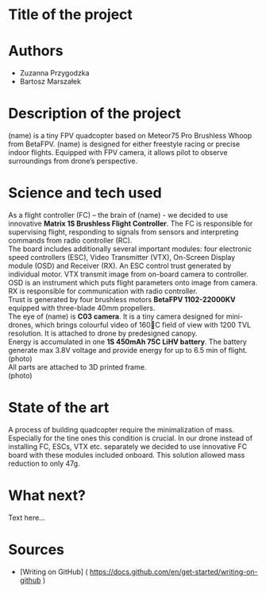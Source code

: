 # Title of the project
# Authors 
- Zuzanna Przygodzka
- Bartosz Marszałek
# Description of the project 
(name) is a tiny FPV quadcopter based on Meteor75 Pro Brushless Whoop from BetaFPV. (name) is designed for either freestyle racing or precise indoor flights. Equipped with FPV camera, it allows pilot to observe surroundings from drone’s perspective.  
# Science and tech used 
As a flight controller (FC) – the brain of (name) - we decided to use innovative **Matrix 1S Brushless Flight Controller**. The FC is responsible for supervising flight, responding to signals from sensors and interpreting commands from radio controller (RC).  
The board includes additionally several important modules: four electronic speed controllers (ESC), Video Transmitter (VTX), On-Screen Display module (OSD) and Receiver (RX). An ESC control trust generated by individual motor. VTX transmit image from on-board camera to controller. OSD is an instrument which puts flight parameters onto image from camera. RX is responsible for communication with radio controller.  
Trust is generated by four brushless motors **BetaFPV 1102-22000KV** equipped with three-blade 40mm propellers.  
The eye of (name) is **C03 camera**. It is a tiny camera designed for mini-drones, which brings colourful video of 160C field of view with 1200 TVL resolution. It is attached to drone by predesigned canopy.  
Energy is accumulated in one **1S 450mAh 75C LiHV battery**. The battery generate max 3.8V voltage and provide energy for up to 6.5 min of flight.  
  (photo)  
All parts are attached to 3D printed frame.  
	(photo)

# State of the art 
A process of building quadcopter require the minimalization of mass. Especially for the tine ones this condition is crucial. In our drone instead of installing FC, ESCs, VTX etc. separately we decided to use innovative FC board with these modules included onboard. This solution allowed mass reduction to only 47g. 
# What next?
Text here... 
# Sources 
- [Writing on GitHub] ( https://docs.github.com/en/get-started/writing-on-github ) 
